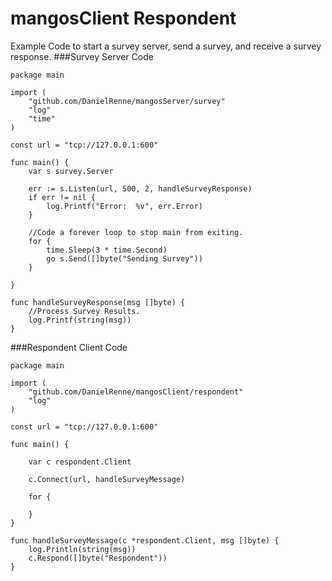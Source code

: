 # mangosClient Respondent

Example Code to start a survey server, send a survey, and receive a survey response.
###Survey Server Code

	package main
	
	import (
		"github.com/DanielRenne/mangosServer/survey"
		"log"
		"time"
	)
	
	const url = "tcp://127.0.0.1:600"
	
	func main() {
		var s survey.Server
	
		err := s.Listen(url, 500, 2, handleSurveyResponse)
		if err != nil {
			log.Printf("Error:  %v", err.Error)
		}
	
		//Code a forever loop to stop main from exiting.
		for {
			time.Sleep(3 * time.Second)
			go s.Send([]byte("Sending Survey"))
		}
	
	}
	
	func handleSurveyResponse(msg []byte) {
		//Process Survey Results.
		log.Printf(string(msg))
	}

	
###Respondent Client Code

	package main

	import (
		"github.com/DanielRenne/mangosClient/respondent"
		"log"
	)
	
	const url = "tcp://127.0.0.1:600"
	
	func main() {
	
		var c respondent.Client
	
		c.Connect(url, handleSurveyMessage)
	
		for {
	
		}
	}
	
	func handleSurveyMessage(c *respondent.Client, msg []byte) {
		log.Println(string(msg))
		c.Respond([]byte("Respondent"))
	}
	